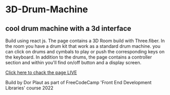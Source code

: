 # 3D-Drum-Machine
## cool drum machine with a 3d interface
Build using react js. 
The page contains a 3D Room build with Three.fiber.
In the room you have a drum kit that work as a standard drum machine. you can click on drums and cymbals to play or push the corresponding keys on the keyboard.
In addition to the drums, the page contains a controller section and within you'll find on/off button and a display screen.
 
[Click here to chack the page LIVE](https://3ddrummachine.netlify.app/)

Build by Dor Plaut as part of FreeCodeCamp 'Front End Development Libraries' course 2022
